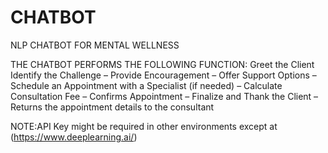 # CHATBOT
NLP CHATBOT FOR MENTAL WELLNESS

THE CHATBOT PERFORMS THE FOLLOWING FUNCTION:
Greet the Client 
Identify the Challenge – 
Provide Encouragement – 
Offer Support Options – 
Schedule an Appointment with a Specialist (if needed) – 
Calculate Consultation Fee – 
Confirms Appointment – 
Finalize and Thank the Client – 
Returns the appointment details to the consultant

NOTE:API Key might be required in other environments except at (https://www.deeplearning.ai/)
